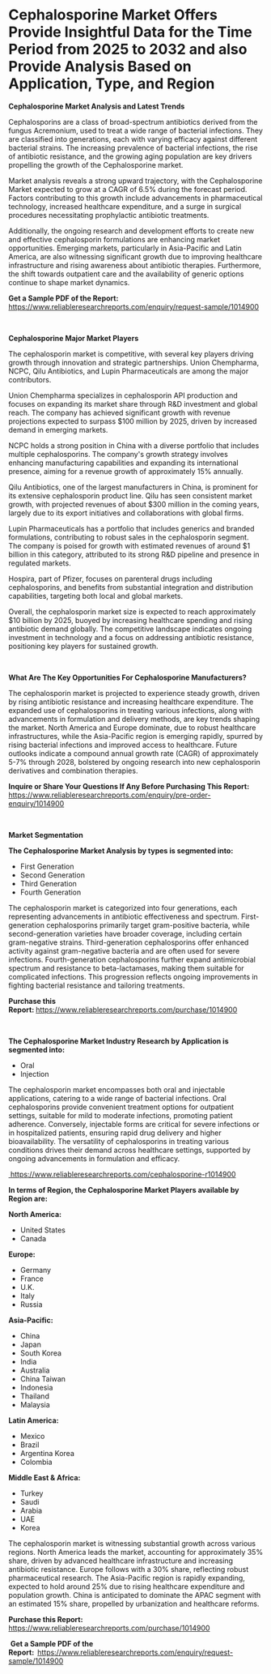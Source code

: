 <p><h1>Cephalosporine Market Offers Provide Insightful Data for the Time Period from 2025 to 2032 and also Provide Analysis Based on Application, Type, and Region</h1></p><p><strong>Cephalosporine Market Analysis and Latest Trends</strong></p>
<p><p>Cephalosporins are a class of broad-spectrum antibiotics derived from the fungus Acremonium, used to treat a wide range of bacterial infections. They are classified into generations, each with varying efficacy against different bacterial strains. The increasing prevalence of bacterial infections, the rise of antibiotic resistance, and the growing aging population are key drivers propelling the growth of the Cephalosporine market.</p><p>Market analysis reveals a strong upward trajectory, with the Cephalosporine Market expected to grow at a CAGR of 6.5% during the forecast period. Factors contributing to this growth include advancements in pharmaceutical technology, increased healthcare expenditure, and a surge in surgical procedures necessitating prophylactic antibiotic treatments. </p><p>Additionally, the ongoing research and development efforts to create new and effective cephalosporin formulations are enhancing market opportunities. Emerging markets, particularly in Asia-Pacific and Latin America, are also witnessing significant growth due to improving healthcare infrastructure and rising awareness about antibiotic therapies. Furthermore, the shift towards outpatient care and the availability of generic options continue to shape market dynamics.</p></p>
<p><strong>Get a Sample PDF of the Report:&nbsp;</strong> <a href="https://www.reliableresearchreports.com/enquiry/request-sample/1014900?utm_campaign=2809&utm_medium=2&utm_source=Github&utm_content=ia&utm_term=17042025&utm_id=cephalosporine">https://www.reliableresearchreports.com/enquiry/request-sample/1014900</a></p>
<p>&nbsp;</p>
<p><strong>Cephalosporine Major Market Players</strong></p>
<p><p>The cephalosporin market is competitive, with several key players driving growth through innovation and strategic partnerships. Union Chempharma, NCPC, Qilu Antibiotics, and Lupin Pharmaceuticals are among the major contributors. </p><p>Union Chempharma specializes in cephalosporin API production and focuses on expanding its market share through R&D investment and global reach. The company has achieved significant growth with revenue projections expected to surpass $100 million by 2025, driven by increased demand in emerging markets.</p><p>NCPC holds a strong position in China with a diverse portfolio that includes multiple cephalosporins. The company's growth strategy involves enhancing manufacturing capabilities and expanding its international presence, aiming for a revenue growth of approximately 15% annually.</p><p>Qilu Antibiotics, one of the largest manufacturers in China, is prominent for its extensive cephalosporin product line. Qilu has seen consistent market growth, with projected revenues of about $300 million in the coming years, largely due to its export initiatives and collaborations with global firms.</p><p>Lupin Pharmaceuticals has a portfolio that includes generics and branded formulations, contributing to robust sales in the cephalosporin segment. The company is poised for growth with estimated revenues of around $1 billion in this category, attributed to its strong R&D pipeline and presence in regulated markets.</p><p>Hospira, part of Pfizer, focuses on parenteral drugs including cephalosporins, and benefits from substantial integration and distribution capabilities, targeting both local and global markets.</p><p>Overall, the cephalosporin market size is expected to reach approximately $10 billion by 2025, buoyed by increasing healthcare spending and rising antibiotic demand globally. The competitive landscape indicates ongoing investment in technology and a focus on addressing antibiotic resistance, positioning key players for sustained growth.</p></p>
<p>&nbsp;</p>
<p><strong>What Are The Key Opportunities For Cephalosporine Manufacturers?</strong></p>
<p><p>The cephalosporin market is projected to experience steady growth, driven by rising antibiotic resistance and increasing healthcare expenditure. The expanded use of cephalosporins in treating various infections, along with advancements in formulation and delivery methods, are key trends shaping the market. North America and Europe dominate, due to robust healthcare infrastructures, while the Asia-Pacific region is emerging rapidly, spurred by rising bacterial infections and improved access to healthcare. Future outlooks indicate a compound annual growth rate (CAGR) of approximately 5-7% through 2028, bolstered by ongoing research into new cephalosporin derivatives and combination therapies.</p></p>
<p><strong>Inquire or Share Your Questions If Any Before Purchasing This Report:</strong> <a href="https://www.reliableresearchreports.com/enquiry/pre-order-enquiry/1014900?utm_campaign=2809&utm_medium=2&utm_source=Github&utm_content=ia&utm_term=17042025&utm_id=cephalosporine">https://www.reliableresearchreports.com/enquiry/pre-order-enquiry/1014900</a></p>
<p>&nbsp;</p>
<p><strong>Market Segmentation</strong></p>
<p><strong>The Cephalosporine Market Analysis by types is segmented into:</strong></p>
<p><ul><li>First Generation</li><li>Second Generation</li><li>Third Generation</li><li>Fourth Generation</li></ul></p>
<p><p>The cephalosporin market is categorized into four generations, each representing advancements in antibiotic effectiveness and spectrum. First-generation cephalosporins primarily target gram-positive bacteria, while second-generation varieties have broader coverage, including certain gram-negative strains. Third-generation cephalosporins offer enhanced activity against gram-negative bacteria and are often used for severe infections. Fourth-generation cephalosporins further expand antimicrobial spectrum and resistance to beta-lactamases, making them suitable for complicated infections. This progression reflects ongoing improvements in fighting bacterial resistance and tailoring treatments.</p></p>
<p><strong>Purchase this Report:&nbsp;</strong><a href="https://www.reliableresearchreports.com/purchase/1014900?utm_campaign=2809&utm_medium=2&utm_source=Github&utm_content=ia&utm_term=17042025&utm_id=cephalosporine">https://www.reliableresearchreports.com/purchase/1014900</a></p>
<p>&nbsp;</p>
<p><strong>The Cephalosporine Market Industry Research by Application is segmented into:</strong></p>
<p><ul><li>Oral</li><li>Injection</li></ul></p>
<p><p>The cephalosporin market encompasses both oral and injectable applications, catering to a wide range of bacterial infections. Oral cephalosporins provide convenient treatment options for outpatient settings, suitable for mild to moderate infections, promoting patient adherence. Conversely, injectable forms are critical for severe infections or in hospitalized patients, ensuring rapid drug delivery and higher bioavailability. The versatility of cephalosporins in treating various conditions drives their demand across healthcare settings, supported by ongoing advancements in formulation and efficacy.</p></p>
<p><a href="https://www.reliableresearchreports.com/cephalosporine-r1014900?utm_campaign=2809&utm_medium=2&utm_source=Github&utm_content=ia&utm_term=17042025&utm_id=cephalosporine">&nbsp;https://www.reliableresearchreports.com/cephalosporine-r1014900</a></p>
<p><strong>In terms of Region, the Cephalosporine Market Players available by Region are:</strong></p>
<p>
    <p> <strong> North America: </strong>
        <ul>
            <li>United States</li>
            <li>Canada</li>
        </ul>
        </p> 
    <p> <strong> Europe: </strong>
        <ul>
            <li>Germany</li>
            <li>France</li>
            <li>U.K.</li>
            <li>Italy</li>
            <li>Russia</li>
        </ul>
        </p> 
    <p> <strong> Asia-Pacific: </strong>
        <ul>
            <li>China</li>
            <li>Japan</li>
            <li>South Korea</li>
            <li>India</li>
            <li>Australia</li>
            <li>China Taiwan</li>
            <li>Indonesia</li>
            <li>Thailand</li>
            <li>Malaysia</li>
        </ul>
        </p> 
    <p> <strong> Latin America: </strong>
        <ul>
            <li>Mexico</li>
            <li>Brazil</li>
            <li>Argentina Korea</li>
            <li>Colombia</li>
        </ul>
        </p> 
    <p> <strong> Middle East & Africa: </strong>
        <ul>
            <li>Turkey</li>
            <li>Saudi</li>
            <li>Arabia</li>
            <li>UAE</li>
            <li>Korea</li>
        </ul>
    </p>
    </p>
<p><p>The cephalosporin market is witnessing substantial growth across various regions. North America leads the market, accounting for approximately 35% share, driven by advanced healthcare infrastructure and increasing antibiotic resistance. Europe follows with a 30% share, reflecting robust pharmaceutical research. The Asia-Pacific region is rapidly expanding, expected to hold around 25% due to rising healthcare expenditure and population growth. China is anticipated to dominate the APAC segment with an estimated 15% share, propelled by urbanization and healthcare reforms.</p></p>
<p><strong>Purchase this Report: </strong><a href="https://www.reliableresearchreports.com/purchase/1014900?utm_campaign=2809&utm_medium=2&utm_source=Github&utm_content=ia&utm_term=17042025&utm_id=cephalosporine">https://www.reliableresearchreports.com/purchase/1014900</a></p>
<p>&nbsp;<strong>Get a Sample PDF of the Report:&nbsp;&nbsp;</strong><a href="https://www.reliableresearchreports.com/enquiry/request-sample/1014900?utm_campaign=2809&utm_medium=2&utm_source=Github&utm_content=ia&utm_term=17042025&utm_id=cephalosporine">https://www.reliableresearchreports.com/enquiry/request-sample/1014900</a></p>
<p><strong></strong></p>
<p><p></p><p></p><p></p></p>